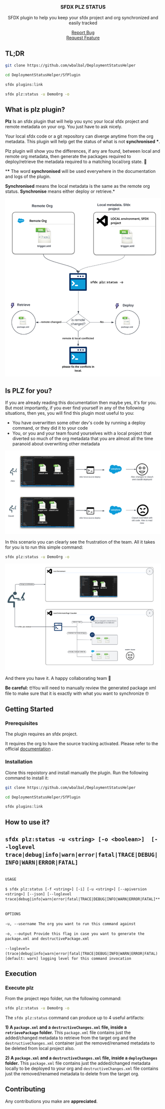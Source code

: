 <div align="center">
<h3 align="center">SFDX PLZ STATUS </h3>
<p align="center">
SFDX plugin to help you keep your sfdx project and org synchronized and easily tracked

</p>
<a href="https://github.com/wbalbal/DeploymentStatusHelper/issues/new?assignees=scolladon&labels=bug&template=issue.md">Report Bug</a> <br />
<a href="https://github.com/wbalbal/DeploymentStatusHelper/issues/new?assignees=scolladon&labels=enhancement&template=enhancement.md">Request Feature</a>
</div>


## TL;DR

```sh
git clone https://github.com/wbalbal/DeploymentStatusHelper
```
```sh
cd DeploymentStatusHelper/SfPlugin
```
```sh
sfdx plugins:link
```
```sh
sfdx plz:status -u DemoOrg -o
```

## What is plz plugin?

**Plz** Is an sfdx plugin that will help you sync your local sfdx project and remote metadata on your org. You just have to ask nicely.

Your local sfdx code or a git repository can diverge anytime from the org metadata. This plugin will help get the status of what is not **synchronised**  **\***. 

Plz plugin will show you the differences, if any are found, between local and remote org metadata, then generate the packages required to deploy/retrieve the metadata required to a matching local/org state. 🥳

***\*** The word **synchronised** will be used everywhere in the documentation and logs of the plugin.

**Synchronised** means the local metadata is the same as the remote org status.
**Synchronise** means either deploy or retrieve.*

![plz_status_principle](/img/PLZ_General_Process.png)

  

## Is PLZ for you?

If you are already reading this documentation then maybe yes, it's for you.
But most importantly, if you ever find yourself in any of the following situations, then yes, you will find this plugin most useful to you:

 - You have overwritten some other dev's code by running a deploy command, or they did it to your code
 - You, or you and your team found yourselves with a local project that diverted so much of the org metadata that you are almost all the time paranoid about overwriting other metadata
 
 ![unhappy_Team](/img/PLZ_Unhappy_Team.png)

In this scenario you can clearly see the frustration of the team. All it takes for you is to run this simple command:

```sh
sfdx plz:status -u DemoOrg -o
```
 ![happy_Team](/img/PLZ_Happy_Team.png)

 And there you have it. A happy collaborating team  🍻

**Be careful:**
🤓You will need to manually review the generated package xml file to make sure that it is exactly with what you want to synchronize 🤓



## Getting Started


### Prerequisites

The plugin requires an sfdx project.

It requires the org to have the source tracking activated. Please refer to the official [documentation](https://developer.salesforce.com/docs/atlas.en-us.sfdx_dev.meta/sfdx_dev/sfdx_setup_enable_source_tracking_sandboxes.htm) .

### Installation

Clone this repoistory and install manually the plugin. Run the following command to install it:

```sh
git clone https://github.com/wbalbal/DeploymentStatusHelper
```
```sh
cd DeploymentStatusHelper/SfPlugin
```
```sh
sfdx plugins:link
```


## How to use it?

## `sfdx plz:status -u <string> [-o <boolean>]  [--loglevel trace|debug|info|warn|error|fatal|TRACE|DEBUG|INFO|WARN|ERROR|FATAL]`

```

USAGE

$ sfdx plz:status [-f <string>] [-i] [-u <string>] [--apiversion <string>] [--json] [--loglevel trace|debug|info|warn|error|fatal|TRACE|DEBUG|INFO|WARN|ERROR|FATAL]**


OPTIONS

-u, --username The org you want to run this command against

-o, --output Provide this flag in case you want to generate the package.xml and destructivePackage.xml

--loglevel=(trace|debug|info|warn|error|fatal|TRACE|DEBUG|INFO|WARN|ERROR|FATAL) [default: warn] logging level for this command invocation

```

## Execution


### Execute plz

From the project repo folder, run the following command:
```sh
sfdx plz:status -u DemoOrg -o
```

The `sfdx plz:status` command can produce up to 4 useful artifacts:


**1) A `package.xml` and a `destructiveChanges.xml` file, inside a `retrievePackage` folder.** This `package.xml` file contains just the added/changed metadata to retrieve from the target org and the `destructiveChanges.xml` container just the removed/renamed metadata to be deleted from local project also.


**2) A `package.xml` and a `destructiveChanges.xml` file, inside a `deployChanges` folder.** This `package.xml` file contains just the added/changed metadata locally to be deployed to your org and `destructiveChanges.xml` file contains just the removed/renamed metadata to delete from the target org.


## Contributing
Any contributions you make are **appreciated**.